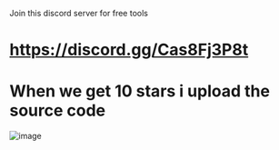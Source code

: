 Join this discord server for free tools
# https://discord.gg/Cas8Fj3P8t
# When we get 10 stars i upload the source code
![image](https://cdn.discordapp.com/attachments/1221994925693079662/1222957622291075153/image.png?ex=66181b0a&is=6605a60a&hm=5089fa65f3f5d334a0da8cbc947457afd79fbe2937c7ab90d398a4d52d7e0d6e&)
